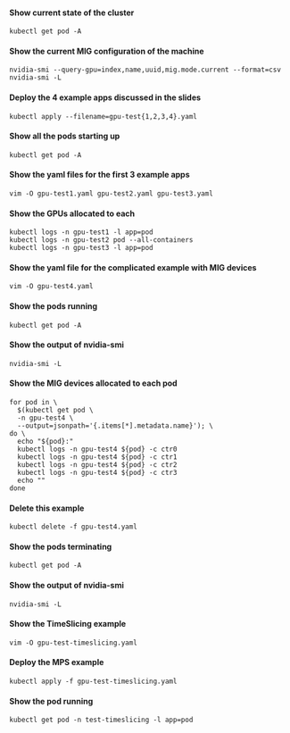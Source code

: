 #### Show current state of the cluster
```console
kubectl get pod -A
```

#### Show the current MIG configuration of the machine
```console
nvidia-smi --query-gpu=index,name,uuid,mig.mode.current --format=csv
nvidia-smi -L
```

#### Deploy the 4 example apps discussed in the slides
```console
kubectl apply --filename=gpu-test{1,2,3,4}.yaml
```

#### Show all the pods starting up
```console
kubectl get pod -A
```

#### Show the yaml files for the first 3 example apps
```console
vim -O gpu-test1.yaml gpu-test2.yaml gpu-test3.yaml
```

#### Show the GPUs allocated to each
```console
kubectl logs -n gpu-test1 -l app=pod
kubectl logs -n gpu-test2 pod --all-containers
kubectl logs -n gpu-test3 -l app=pod
```

#### Show the yaml file for the complicated example with MIG devices
```console
vim -O gpu-test4.yaml
```

#### Show the pods running
```console
kubectl get pod -A
```

#### Show the output of nvidia-smi
```console
nvidia-smi -L
```

#### Show the MIG devices allocated to each pod
```console
for pod in \
  $(kubectl get pod \
  -n gpu-test4 \
  --output=jsonpath='{.items[*].metadata.name}'); \
do \
  echo "${pod}:"
  kubectl logs -n gpu-test4 ${pod} -c ctr0
  kubectl logs -n gpu-test4 ${pod} -c ctr1
  kubectl logs -n gpu-test4 ${pod} -c ctr2
  kubectl logs -n gpu-test4 ${pod} -c ctr3
  echo ""
done
```

#### Delete this example
```console
kubectl delete -f gpu-test4.yaml
```

#### Show the pods terminating
```console
kubectl get pod -A
```

#### Show the output of nvidia-smi
```console
nvidia-smi -L
```

#### Show the TimeSlicing example

```console
vim -O gpu-test-timeslicing.yaml
```

#### Deploy the MPS example
```console
kubectl apply -f gpu-test-timeslicing.yaml
```

#### Show the pod running
```console
kubectl get pod -n test-timeslicing -l app=pod
```
